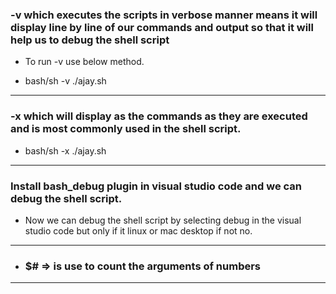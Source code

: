 ### -v which executes the scripts in verbose manner means it will display line by line of our commands and output so that it will help us to debug the shell script

* To run -v use below method.

* bash/sh -v ./ajay.sh 

---

### -x which will display as the commands as they are executed and is most commonly used in the shell script.

* bash/sh -x ./ajay.sh

---

### Install bash_debug plugin in visual studio code and we can debug the shell script.

* Now we can debug the shell script by selecting debug in the visual studio code but only if it linux or mac desktop if not no.
---

* ### $# => is use to count the arguments of numbers 
---


  